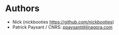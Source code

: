 # Authors

* Nick (nickbooties https://github.com/nickbooties)
* Patrick Paysant / CNRS: <ppaysant@linagora.com>

